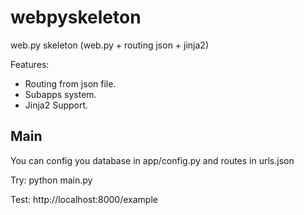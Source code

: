 webpyskeleton
=============

web.py skeleton (web.py + routing json + jinja2)

Features:

- Routing from json file.
- Subapps system.
- Jinja2 Support.

Main
----

You can config you database in app/config.py and routes in urls.json

Try: python main.py

Test: http://localhost:8000/example


